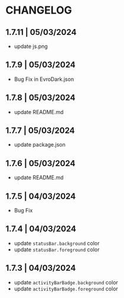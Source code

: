 # CHANGELOG

## 1.7.11 | 05/03/2024
- update js.png

## 1.7.9 | 05/03/2024
- Bug Fix in EvroDark.json

## 1.7.8 | 05/03/2024
- update README.md

## 1.7.7 | 05/03/2024
- update package.json

## 1.7.6 | 05/03/2024
- update README.md

## 1.7.5 | 04/03/2024
- Bug Fix

## 1.7.4 | 04/03/2024
- update `statusBar.background` color
- update `statusBar.foreground` color

## 1.7.3 | 04/03/2024
- update `activityBarBadge.background` color
- update `activityBarBadge.foreground` color
